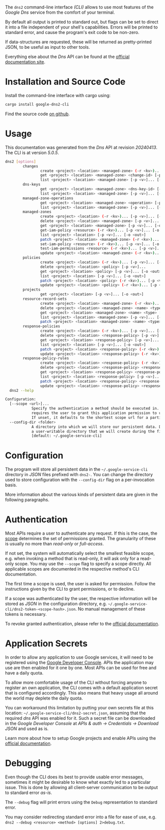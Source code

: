 <!---
DO NOT EDIT !
This file was generated automatically from 'src/generator/templates/cli/README.md.mako'
DO NOT EDIT !
-->
The `dns2` command-line interface *(CLI)* allows to use most features of the *Google Dns* service from the comfort of your terminal.

By default all output is printed to standard out, but flags can be set to direct it into a file independent of your shell's
capabilities. Errors will be printed to standard error, and cause the program's exit code to be non-zero.

If data-structures are requested, these will be returned as pretty-printed JSON, to be useful as input to other tools.

Everything else about the *Dns* API can be found at the
[official documentation site](https://cloud.google.com/dns/docs).

# Installation and Source Code

Install the command-line interface with cargo using:

```bash
cargo install google-dns2-cli
```

Find the source code [on github](https://github.com/Byron/google-apis-rs/tree/main/gen/dns2-cli).

# Usage

This documentation was generated from the *Dns* API at revision *20240413*. The CLI is at version *5.0.5*.

```bash
dns2 [options]
        changes
                create <project> <location> <managed-zone> (-r <kv>)... [-p <v>]... [-o <out>]
                get <project> <location> <managed-zone> <change-id> [-p <v>]... [-o <out>]
                list <project> <location> <managed-zone> [-p <v>]... [-o <out>]
        dns-keys
                get <project> <location> <managed-zone> <dns-key-id> [-p <v>]... [-o <out>]
                list <project> <location> <managed-zone> [-p <v>]... [-o <out>]
        managed-zone-operations
                get <project> <location> <managed-zone> <operation> [-p <v>]... [-o <out>]
                list <project> <location> <managed-zone> [-p <v>]... [-o <out>]
        managed-zones
                create <project> <location> (-r <kv>)... [-p <v>]... [-o <out>]
                delete <project> <location> <managed-zone> [-p <v>]...
                get <project> <location> <managed-zone> [-p <v>]... [-o <out>]
                get-iam-policy <resource> (-r <kv>)... [-p <v>]... [-o <out>]
                list <project> <location> [-p <v>]... [-o <out>]
                patch <project> <location> <managed-zone> (-r <kv>)... [-p <v>]... [-o <out>]
                set-iam-policy <resource> (-r <kv>)... [-p <v>]... [-o <out>]
                test-iam-permissions <resource> (-r <kv>)... [-p <v>]... [-o <out>]
                update <project> <location> <managed-zone> (-r <kv>)... [-p <v>]... [-o <out>]
        policies
                create <project> <location> (-r <kv>)... [-p <v>]... [-o <out>]
                delete <project> <location> <policy> [-p <v>]...
                get <project> <location> <policy> [-p <v>]... [-o <out>]
                list <project> <location> [-p <v>]... [-o <out>]
                patch <project> <location> <policy> (-r <kv>)... [-p <v>]... [-o <out>]
                update <project> <location> <policy> (-r <kv>)... [-p <v>]... [-o <out>]
        projects
                get <project> <location> [-p <v>]... [-o <out>]
        resource-record-sets
                create <project> <location> <managed-zone> (-r <kv>)... [-p <v>]... [-o <out>]
                delete <project> <location> <managed-zone> <name> <type> [-p <v>]...
                get <project> <location> <managed-zone> <name> <type> [-p <v>]... [-o <out>]
                list <project> <location> <managed-zone> [-p <v>]... [-o <out>]
                patch <project> <location> <managed-zone> <name> <type> (-r <kv>)... [-p <v>]... [-o <out>]
        response-policies
                create <project> <location> (-r <kv>)... [-p <v>]... [-o <out>]
                delete <project> <location> <response-policy> [-p <v>]...
                get <project> <location> <response-policy> [-p <v>]... [-o <out>]
                list <project> <location> [-p <v>]... [-o <out>]
                patch <project> <location> <response-policy> (-r <kv>)... [-p <v>]... [-o <out>]
                update <project> <location> <response-policy> (-r <kv>)... [-p <v>]... [-o <out>]
        response-policy-rules
                create <project> <location> <response-policy> (-r <kv>)... [-p <v>]... [-o <out>]
                delete <project> <location> <response-policy> <response-policy-rule> [-p <v>]...
                get <project> <location> <response-policy> <response-policy-rule> [-p <v>]... [-o <out>]
                list <project> <location> <response-policy> [-p <v>]... [-o <out>]
                patch <project> <location> <response-policy> <response-policy-rule> (-r <kv>)... [-p <v>]... [-o <out>]
                update <project> <location> <response-policy> <response-policy-rule> (-r <kv>)... [-p <v>]... [-o <out>]
  dns2 --help

Configuration:
  [--scope <url>]...
            Specify the authentication a method should be executed in. Each scope
            requires the user to grant this application permission to use it.
            If unset, it defaults to the shortest scope url for a particular method.
  --config-dir <folder>
            A directory into which we will store our persistent data. Defaults to
            a user-writable directory that we will create during the first invocation.
            [default: ~/.google-service-cli]

```

# Configuration

The program will store all persistent data in the `~/.google-service-cli` directory in *JSON* files prefixed with `dns2-`.  You can change the directory used to store configuration with the `--config-dir` flag on a per-invocation basis.

More information about the various kinds of persistent data are given in the following paragraphs.

# Authentication

Most APIs require a user to authenticate any request. If this is the case, the [scope][scopes] determines the 
set of permissions granted. The granularity of these is usually no more than *read-only* or *full-access*.

If not set, the system will automatically select the smallest feasible scope, e.g. when invoking a
method that is read-only, it will ask only for a read-only scope. 
You may use the `--scope` flag to specify a scope directly. 
All applicable scopes are documented in the respective method's CLI documentation.

The first time a scope is used, the user is asked for permission. Follow the instructions given 
by the CLI to grant permissions, or to decline.

If a scope was authenticated by the user, the respective information will be stored as *JSON* in the configuration
directory, e.g. `~/.google-service-cli/dns2-token-<scope-hash>.json`. No manual management of these tokens
is necessary.

To revoke granted authentication, please refer to the [official documentation][revoke-access].

# Application Secrets

In order to allow any application to use Google services, it will need to be registered using the 
[Google Developer Console][google-dev-console]. APIs the application may use are then enabled for it
one by one. Most APIs can be used for free and have a daily quota.

To allow more comfortable usage of the CLI without forcing anyone to register an own application, the CLI
comes with a default application secret that is configured accordingly. This also means that heavy usage
all around the world may deplete the daily quota.

You can workaround this limitation by putting your own secrets file at this location: 
`~/.google-service-cli/dns2-secret.json`, assuming that the required *dns* API 
was enabled for it. Such a secret file can be downloaded in the *Google Developer Console* at 
*APIs & auth -> Credentials -> Download JSON* and used as is.

Learn more about how to setup Google projects and enable APIs using the [official documentation][google-project-new].


# Debugging

Even though the CLI does its best to provide usable error messages, sometimes it might be desirable to know
what exactly led to a particular issue. This is done by allowing all client-server communication to be 
output to standard error *as-is*.

The `--debug` flag will print errors using the `Debug` representation to standard error.

You may consider redirecting standard error into a file for ease of use, e.g. `dns2 --debug <resource> <method> [options] 2>debug.txt`.


[scopes]: https://developers.google.com/+/api/oauth#scopes
[revoke-access]: http://webapps.stackexchange.com/a/30849
[google-dev-console]: https://console.developers.google.com/
[google-project-new]: https://developers.google.com/console/help/new/
